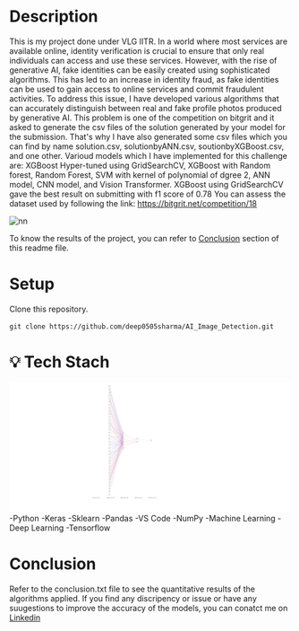 # Description
This is my project done under VLG IITR.
In a world where most services are available online, identity verification is crucial to ensure that only real individuals can access and use these services. However, with the rise of generative AI, fake identities can be easily created using sophisticated algorithms. This has led to an increase in identity fraud, as fake identities can be used to gain access to online services and commit fraudulent activities.
To address this issue, I have developed various algorithms that can accurately distinguish between real and fake profile photos produced by generative AI.
This problem is one of the competition on bitgrit and it asked to generate the csv files of the solution generated by your model for the submission. That's why I have also generated some csv files which you can find by name solution.csv, solutionbyANN.csv, soutionbyXGBoost.csv, and one other.
Varioud models which I have implemented for this challenge are: XGBoost Hyper-tuned using GridSearchCV, XGBoost with Random forest, Random Forest, SVM with kernel of polynomial of dgree 2, ANN model, CNN model, and Vision Transformer.
XGBoost using GridSearchCV gave the best result on submitting with f1 score of 0.78
You can assess the dataset used by following the link: https://bitgrit.net/competition/18

![nn](https://github.com/deep0505sharma/AI_Image_Detection/assets/83660142/6a38f499-5506-499f-ab22-33ab440ec08b)


To know the results of the project, you can refer to [Conclusion](https://github.com/deep0505sharma/AI_Image_Detection/blob/main/README.md#conclusion🔗) section of this readme file.


# Setup
Clone this repository.
```
git clone https://github.com/deep0505sharma/AI_Image_Detection.git
```

# 💡 Tech Stach
[<img src="nn.jpg">](https://www.python.org/)
-Python
-Keras
-Sklearn
-Pandas
-VS Code
-NumPy
-Machine Learning
-Deep Learning
-Tensorflow

# Conclusion
Refer to the conclusion.txt file to see the quantitative results of the algorithms applied. 
If you find any discripency or issue or have any suugestions to improve the accuracy of the models, you can conatct me on [Linkedin](https://www.linkedin.com/in/deepak-sharma-40a8781b8/🔗)
